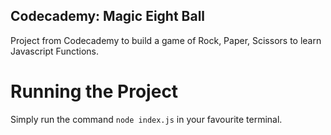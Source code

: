 ## Codecademy: Magic Eight Ball
Project from Codecademy to build a game of Rock, Paper, Scissors to learn Javascript Functions.

# Running the Project
Simply run the command `node index.js` in your favourite terminal.
